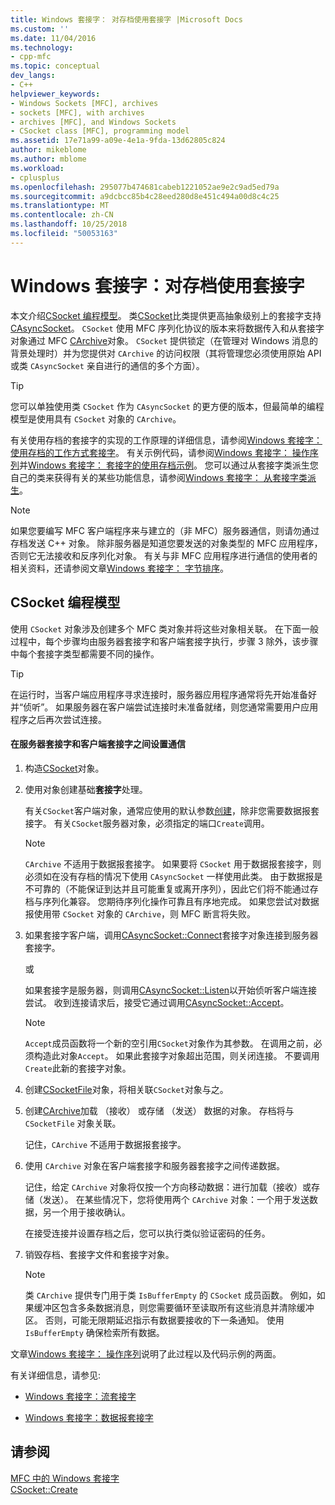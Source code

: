 ```yaml
---
title: Windows 套接字： 对存档使用套接字 |Microsoft Docs
ms.custom: ''
ms.date: 11/04/2016
ms.technology:
- cpp-mfc
ms.topic: conceptual
dev_langs:
- C++
helpviewer_keywords:
- Windows Sockets [MFC], archives
- sockets [MFC], with archives
- archives [MFC], and Windows Sockets
- CSocket class [MFC], programming model
ms.assetid: 17e71a99-a09e-4e1a-9fda-13d62805c824
author: mikeblome
ms.author: mblome
ms.workload:
- cplusplus
ms.openlocfilehash: 295077b474681cabeb1221052ae9e2c9ad5ed79a
ms.sourcegitcommit: a9dcbcc85b4c28eed280d8e451c494a00d8c4c25
ms.translationtype: MT
ms.contentlocale: zh-CN
ms.lasthandoff: 10/25/2018
ms.locfileid: "50053163"
---
```

# <a name="windows-sockets-using-sockets-with-archives"></a>Windows 套接字：对存档使用套接字

本文介绍[CSocket 编程模型](#_core_the_csocket_programming_model)。 类[CSocket](../mfc/reference/csocket-class.md)比类提供更高抽象级别上的套接字支持[CAsyncSocket](../mfc/reference/casyncsocket-class.md)。 `CSocket` 使用 MFC 序列化协议的版本来将数据传入和从套接字对象通过 MFC [CArchive](../mfc/reference/carchive-class.md)对象。 `CSocket` 提供锁定（在管理对 Windows 消息的背景处理时）并为您提供对 `CArchive` 的访问权限（其将管理您必须使用原始 API 或类 `CAsyncSocket` 亲自进行的通信的多个方面）。

> [!TIP]
>  您可以单独使用类 `CSocket` 作为 `CAsyncSocket` 的更方便的版本，但最简单的编程模型是使用具有 `CSocket` 对象的 `CArchive`。

有关使用存档的套接字的实现的工作原理的详细信息，请参阅[Windows 套接字： 使用存档的工作方式套接字](../mfc/windows-sockets-how-sockets-with-archives-work.md)。 有关示例代码，请参阅[Windows 套接字： 操作序列](../mfc/windows-sockets-sequence-of-operations.md)并[Windows 套接字： 套接字的使用存档示例](../mfc/windows-sockets-example-of-sockets-using-archives.md)。 您可以通过从套接字类派生您自己的类来获得有关的某些功能信息，请参阅[Windows 套接字： 从套接字类派生](../mfc/windows-sockets-deriving-from-socket-classes.md)。

> [!NOTE]
>  如果您要编写 MFC 客户端程序来与建立的（非 MFC）服务器通信，则请勿通过存档发送 C++ 对象。 除非服务器是知道您要发送的对象类型的 MFC 应用程序，否则它无法接收和反序列化对象。 有关与非 MFC 应用程序进行通信的使用者的相关资料，还请参阅文章[Windows 套接字： 字节排序](../mfc/windows-sockets-byte-ordering.md)。

##  <a name="_core_the_csocket_programming_model"></a> CSocket 编程模型

使用 `CSocket` 对象涉及创建多个 MFC 类对象并将这些对象相关联。 在下面一般过程中，每个步骤均由服务器套接字和客户端套接字执行，步骤 3 除外，该步骤中每个套接字类型都需要不同的操作。

> [!TIP]
>  在运行时，当客户端应用程序寻求连接时，服务器应用程序通常将先开始准备好并“侦听”。 如果服务器在客户端尝试连接时未准备就绪，则您通常需要用户应用程序之后再次尝试连接。

#### <a name="to-set-up-communication-between-a-server-socket-and-a-client-socket"></a>在服务器套接字和客户端套接字之间设置通信

1. 构造[CSocket](../mfc/reference/csocket-class.md)对象。

1. 使用对象创建基础**套接字**处理。

   有关`CSocket`客户端对象，通常应使用的默认参数[创建](../mfc/reference/casyncsocket-class.md#create)，除非您需要数据报套接字。 有关`CSocket`服务器对象，必须指定的端口`Create`调用。

    > [!NOTE]
    >  `CArchive` 不适用于数据报套接字。 如果要将 `CSocket` 用于数据报套接字，则必须如在没有存档的情况下使用 `CAsyncSocket` 一样使用此类。 由于数据报是不可靠的（不能保证到达并且可能重复或离开序列），因此它们将不能通过存档与序列化兼容。 您期待序列化操作可靠且有序地完成。 如果您尝试对数据报使用带 `CSocket` 对象的 `CArchive`，则 MFC 断言将失败。

1. 如果套接字客户端，调用[CAsyncSocket::Connect](../mfc/reference/casyncsocket-class.md#connect)套接字对象连接到服务器套接字。

     或

   如果套接字是服务器，则调用[CAsyncSocket::Listen](../mfc/reference/casyncsocket-class.md#listen)以开始侦听客户端连接尝试。 收到连接请求后，接受它通过调用[CAsyncSocket::Accept](../mfc/reference/casyncsocket-class.md#accept)。

    > [!NOTE]
    >  `Accept`成员函数将一个新的空引用`CSocket`对象作为其参数。 在调用之前，必须构造此对象`Accept`。 如果此套接字对象超出范围，则关闭连接。 不要调用`Create`此新的套接字对象。

1. 创建[CSocketFile](../mfc/reference/csocketfile-class.md)对象，将相关联`CSocket`对象与之。

1. 创建[CArchive](../mfc/reference/carchive-class.md)加载 （接收） 或存储 （发送） 数据的对象。 存档将与 `CSocketFile` 对象关联。

   记住，`CArchive` 不适用于数据报套接字。

1. 使用 `CArchive` 对象在客户端套接字和服务器套接字之间传递数据。

   记住，给定 `CArchive` 对象将仅按一个方向移动数据：进行加载（接收）或存储（发送）。 在某些情况下，您将使用两个 `CArchive` 对象：一个用于发送数据，另一个用于接收确认。

   在接受连接并设置存档之后，您可以执行类似验证密码的任务。

1. 销毁存档、套接字文件和套接字对象。

    > [!NOTE]
    >  类 `CArchive` 提供专门用于类 `IsBufferEmpty` 的 `CSocket` 成员函数。 例如，如果缓冲区包含多条数据消息，则您需要循环至读取所有这些消息并清除缓冲区。 否则，可能无限期延迟指示有数据要接收的下一条通知。 使用 `IsBufferEmpty` 确保检索所有数据。

文章[Windows 套接字： 操作序列](../mfc/windows-sockets-sequence-of-operations.md)说明了此过程以及代码示例的两面。

有关详细信息，请参见:

- [Windows 套接字：流套接字](../mfc/windows-sockets-stream-sockets.md)

- [Windows 套接字：数据报套接字](../mfc/windows-sockets-datagram-sockets.md)

## <a name="see-also"></a>请参阅

[MFC 中的 Windows 套接字](../mfc/windows-sockets-in-mfc.md)<br/>
[CSocket::Create](../mfc/reference/csocket-class.md#create)

